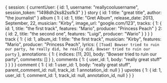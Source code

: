 {
  session: {
    currentUser: {
    id: 1,
    username: "reallycoolusername",
    session_token: "1498dh2ks82ssfk3"
    }
  }
  story {
    id: 1
    title: "great title",
    author: "the journalist"
  }
  album {
    1: {
      id: 1,
      title: "Gret Album",
      release_date: 2013, September, 22,
      musician: "Kirby",
      image_url: "google.com/123",
      tracks: {
        1: {
          id: 1,
          title: "the first track",
          features: "Mario",
          producer: "Princess Peach"
        }
        2: {
          id: 2,
          title: "the second one",
          features: "Luigi",
          producer: "Wario"
        }
      }
    }
  }
  track {
    1: {
      id: 1,
      album_id: 1
      title: "the first track",
      musician: "Kirby",
      features: "Mario",
      producer: "Princess Peach",
      lyrics: {
        `[Toad]
        Bowser tried to ruin our party,
        he really did, he really did,
        Bowser tried to ruin our party`
      },
      annotations: {
        1: {
          indices: [11, 20],
          body: "Bowser tried to ruin our party",
          comments: []
        }
      },
      comments {
        1: {
          user_id: 1,
          body: "really great stuff"
        }
      }
    }
  }
  comment {
    1: {
      id: 1
      user_id: 1,
      body: "really great stuff",
      parent_comment_id: null,
      track_id: 1
      annotation_id: null
    }
  }
  upvotes {
    1: {
      id: 1,
      user_id: 1,
      comment_id: 1,
      track_id: null,
      annotation_id, null
    }
  }
}
